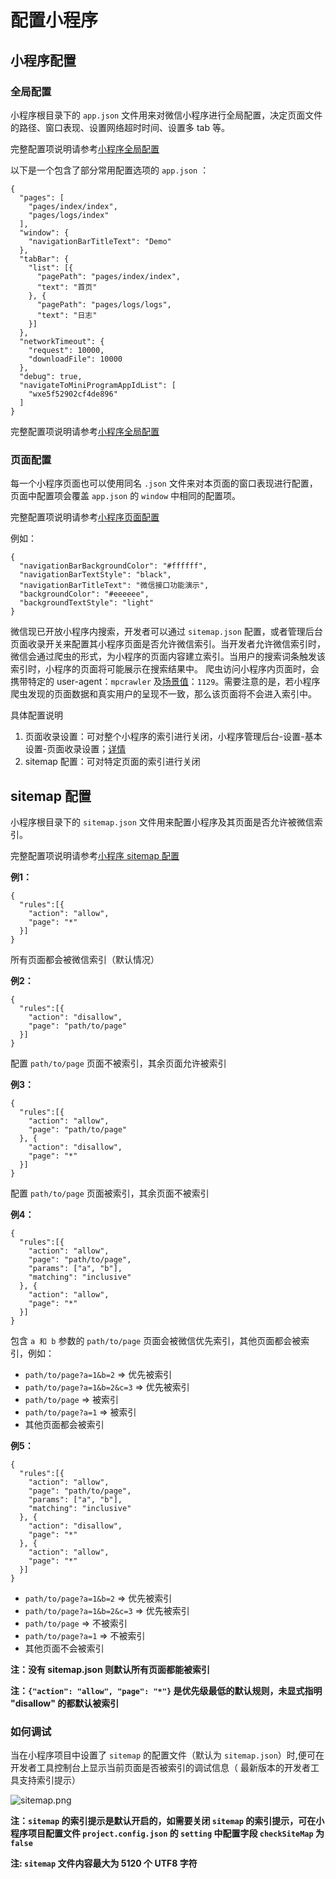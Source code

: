 # 配置小程序

## 小程序配置 <a id="&#x5C0F;&#x7A0B;&#x5E8F;&#x914D;&#x7F6E;"></a>

###  全局配置 <a id="&#x5168;&#x5C40;&#x914D;&#x7F6E;"></a>

小程序根目录下的 `app.json` 文件用来对微信小程序进行全局配置，决定页面文件的路径、窗口表现、设置网络超时时间、设置多 tab 等。

完整配置项说明请参考[小程序全局配置](https://developers.weixin.qq.com/miniprogram/dev/reference/configuration/app.html)

以下是一个包含了部分常用配置选项的 `app.json` ：

```text
{
  "pages": [
    "pages/index/index",
    "pages/logs/index"
  ],
  "window": {
    "navigationBarTitleText": "Demo"
  },
  "tabBar": {
    "list": [{
      "pagePath": "pages/index/index",
      "text": "首页"
    }, {
      "pagePath": "pages/logs/logs",
      "text": "日志"
    }]
  },
  "networkTimeout": {
    "request": 10000,
    "downloadFile": 10000
  },
  "debug": true,
  "navigateToMiniProgramAppIdList": [
    "wxe5f52902cf4de896"
  ]
}
```

完整配置项说明请参考[小程序全局配置](https://developers.weixin.qq.com/miniprogram/dev/reference/configuration/app.html)

###  页面配置 <a id="&#x9875;&#x9762;&#x914D;&#x7F6E;"></a>

每一个小程序页面也可以使用同名 `.json` 文件来对本页面的窗口表现进行配置，页面中配置项会覆盖 `app.json` 的 `window` 中相同的配置项。

完整配置项说明请参考[小程序页面配置](https://developers.weixin.qq.com/miniprogram/dev/reference/configuration/page.html)

例如：

```text
{
  "navigationBarBackgroundColor": "#ffffff",
  "navigationBarTextStyle": "black",
  "navigationBarTitleText": "微信接口功能演示",
  "backgroundColor": "#eeeeee",
  "backgroundTextStyle": "light"
}
```

微信现已开放小程序内搜索，开发者可以通过 `sitemap.json` 配置，或者管理后台页面收录开关来配置其小程序页面是否允许微信索引。当开发者允许微信索引时，微信会通过爬虫的形式，为小程序的页面内容建立索引。当用户的搜索词条触发该索引时，小程序的页面将可能展示在搜索结果中。 爬虫访问小程序内页面时，会携带特定的 user-agent：`mpcrawler` 及[场景值](https://developers.weixin.qq.com/miniprogram/dev/reference/scene-list.html)：`1129`。需要注意的是，若小程序爬虫发现的页面数据和真实用户的呈现不一致，那么该页面将不会进入索引中。

具体配置说明

1. 页面收录设置：可对整个小程序的索引进行关闭，小程序管理后台-设置-基本设置-页面收录设置；[详情](https://mp.weixin.qq.com/wxopen/readtemplate?t=config/collection_agreement_tmpl)
2. sitemap 配置：可对特定页面的索引进行关闭

##  sitemap 配置 <a id="sitemap-&#x914D;&#x7F6E;"></a>

小程序根目录下的 `sitemap.json` 文件用来配置小程序及其页面是否允许被微信索引。

完整配置项说明请参考[小程序 sitemap 配置](https://developers.weixin.qq.com/miniprogram/dev/reference/configuration/sitemap.html)

**例1：**

```text
{
  "rules":[{
    "action": "allow",
    "page": "*"
  }]
}
```

所有页面都会被微信索引（默认情况）

**例2：**

```text
{
  "rules":[{
    "action": "disallow",
    "page": "path/to/page"
  }]
}
```

配置 `path/to/page` 页面不被索引，其余页面允许被索引

**例3：**

```text
{
  "rules":[{
    "action": "allow",
    "page": "path/to/page"
  }, {
    "action": "disallow",
    "page": "*"
  }]
}
```

配置 `path/to/page` 页面被索引，其余页面不被索引

**例4：**

```text
{
  "rules":[{
    "action": "allow",
    "page": "path/to/page",
    "params": ["a", "b"],
    "matching": "inclusive"
  }, {
    "action": "allow",
    "page": "*"
  }]
}
```

包含 `a 和 b` 参数的 `path/to/page` 页面会被微信优先索引，其他页面都会被索引，例如：

* `path/to/page?a=1&b=2` =&gt; 优先被索引
* `path/to/page?a=1&b=2&c=3` =&gt; 优先被索引
* `path/to/page` =&gt; 被索引
* `path/to/page?a=1` =&gt; 被索引
* 其他页面都会被索引

**例5：**

```text
{
  "rules":[{
    "action": "allow",
    "page": "path/to/page",
    "params": ["a", "b"],
    "matching": "inclusive"
  }, {
    "action": "disallow",
    "page": "*"
  }, {
    "action": "allow",
    "page": "*"
  }]
}
```

* `path/to/page?a=1&b=2` =&gt; 优先被索引
* `path/to/page?a=1&b=2&c=3` =&gt; 优先被索引
* `path/to/page` =&gt; 不被索引
* `path/to/page?a=1` =&gt; 不被索引
* 其他页面不会被索引

**注：没有 sitemap.json 则默认所有页面都能被索引**

**注：`{"action": "allow", "page": "*"}` 是优先级最低的默认规则，未显式指明 "disallow" 的都默认被索引**

###  如何调试 <a id="&#x5982;&#x4F55;&#x8C03;&#x8BD5;"></a>

当在小程序项目中设置了 `sitemap` 的配置文件（默认为 `sitemap.json`）时,便可在开发者工具控制台上显示当前页面是否被索引的调试信息（ 最新版本的开发者工具支持索引提示）

![sitemap.png](https://res.wx.qq.com/wxdoc/dist/assets/img/sitemap.7929a470.png)

**注：`sitemap` 的索引提示是默认开启的，如需要关闭 `sitemap` 的索引提示，可在小程序项目配置文件 `project.config.json` 的 `setting` 中配置字段 `checkSiteMap` 为 `false`**

**注: `sitemap` 文件内容最大为 5120 个 UTF8 字符**

